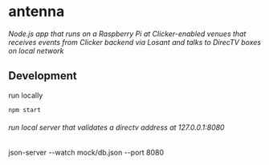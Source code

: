 # antenna

_Node.js app that runs on a Raspberry Pi at Clicker-enabled venues that receives events from Clicker backend via Losant and talks to DirecTV boxes on local network_

## Development

run locally

```
npm start
```

###### run local server that validates a directv address at 127.0.0.1:8080

json-server --watch mock/db.json --port 8080

